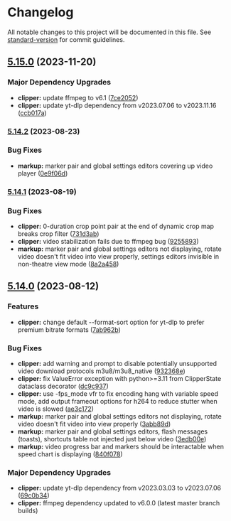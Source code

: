 # Changelog

All notable changes to this project will be documented in this file. See [standard-version](https://github.com/conventional-changelog/standard-version) for commit guidelines.

## [5.15.0](https://github.com/exwm/yt_clipper/compare/v5.14.2...v5.15.0) (2023-11-20)


### Major Dependency Upgrades

* **clipper:** update ffmpeg to v6.1 ([7ce2052](https://github.com/exwm/yt_clipper/commit/7ce2052ec1ded09a8f1eec9397287a9ae843f2e8))
* **clipper:** update yt-dlp dependency from v2023.07.06 to v2023.11.16 ([ccb017a](https://github.com/exwm/yt_clipper/commit/ccb017a45864e28170f68bf024f7fabc6b77c6a0))

### [5.14.2](https://github.com/exwm/yt_clipper/compare/v5.14.1...v5.14.2) (2023-08-23)


### Bug Fixes

* **markup:** marker pair and global settings editors covering up video player ([0e9f06d](https://github.com/exwm/yt_clipper/commit/0e9f06d46d7bfde8df72ac9f0bdc0c7ed45c15a9))

### [5.14.1](https://github.com/exwm/yt_clipper/compare/v5.14.0...v5.14.1) (2023-08-19)


### Bug Fixes

* **clipper:** 0-duration crop point pair at the end of dynamic crop map breaks crop filter ([731d3ab](https://github.com/exwm/yt_clipper/commit/731d3ab9956d5aa7b4cb3254e9e038d834a459da))
* **clipper:** video stabilization fails due to ffmpeg bug ([9255893](https://github.com/exwm/yt_clipper/commit/92558936f57bfaa51dd1ec18ba8835986ccca143))
* **markup:** marker pair and global settings editors not displaying, rotate video doesn't fit video into view properly, settings editors invisible in non-theatre view mode ([8a2a458](https://github.com/exwm/yt_clipper/commit/8a2a458c5dcc10cc6a8a98bbdbe9fc724f1175a5))

## [5.14.0](https://github.com/exwm/yt_clipper/compare/v5.12.0...v5.14.0) (2023-08-12)


### Features

* **clipper:** change default --format-sort option for yt-dlp to prefer premium bitrate formats ([7ab962b](https://github.com/exwm/yt_clipper/commit/7ab962b3a105b196d0ba45500333e0eb9c6530bc))


### Bug Fixes

* **clipper:** add warning and prompt to disable potentially unsupported video download protocols m3u8/m3u8_native ([932368e](https://github.com/exwm/yt_clipper/commit/932368eec74ad6872d8eebb8b79c4dbb7bd49fbf))
* **clipper:** fix ValueError exception with python>=3.11 from ClipperState dataclass decorator ([dc9c937](https://github.com/exwm/yt_clipper/commit/dc9c9375516da7f0393ad46b1d5714493c157856))
* **clipper:** use -fps_mode vfr to fix encoding hang with variable speed mode, add output frameout options for h264 to reduce stutter when video is slowed ([ae3c172](https://github.com/exwm/yt_clipper/commit/ae3c17280dfa8997a68f1d547c1e61afbf75d4a0))
* **markup:** marker pair and global settings editors not displaying, rotate video doesn't fit video into view properly ([3abb89d](https://github.com/exwm/yt_clipper/commit/3abb89d6569acd4fccf1a914c33ef4440a9befad))
* **markup:** marker pair and global settings editors, flash messages (toasts), shortcuts table not injected just below video ([3edb00e](https://github.com/exwm/yt_clipper/commit/3edb00ebc26f6f6bd70019716faec44b883d7f44))
* **markup:** video progress bar and markers should be interactable when speed chart is displaying ([840f078](https://github.com/exwm/yt_clipper/commit/840f07862570f8dc3e3d7bbb5035f360692ff291))


### Major Dependency Upgrades

* **clipper:** update yt-dlp dependency from v2023.03.03 to v2023.07.06 ([69c0b34](https://github.com/exwm/yt_clipper/commit/69c0b3417693bcb9a067045cf0ade8f10e51e2e0))
* **clipper:** ffmpeg dependency updated to v6.0.0 (latest master branch builds)
